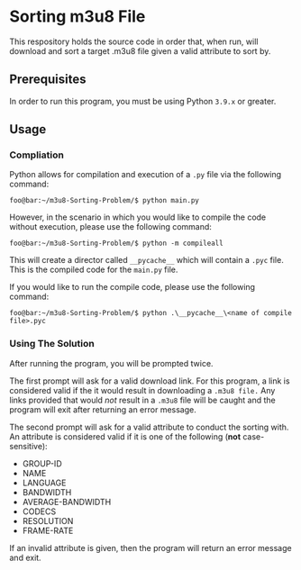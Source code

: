 # Sorting m3u8 File
This respository holds the source code in order that, when run, will download and sort a target .m3u8 file given a valid attribute to sort by.

## Prerequisites
In order to run this program, you must be using Python `3.9.x` or greater. 

## Usage

### Compliation
Python allows for compilation and execution of a `.py` file via the following command:
```console
foo@bar:~/m3u8-Sorting-Problem/$ python main.py
```

However, in the scenario in which you would like to compile the code without execution, please use the following command:
```console
foo@bar:~/m3u8-Sorting-Problem/$ python -m compileall
```

This will create a director called `__pycache__` which will contain a `.pyc` file. This is the compiled code for the `main.py` file.

If you would like to run the compile code, please use the following command:
```console
foo@bar:~/m3u8-Sorting-Problem/$ python .\__pycache__\<name of compile file>.pyc
```

### Using The Solution
After running the program, you will be prompted twice.

The first prompt will ask for a valid download link. For this program, a link is considered valid if the it would result in downloading a `.m3u8 file.` Any links provided that would *not* result in a `.m3u8` file will be caught and the program will exit after returning an error message.

The second prompt will ask for a valid attribute to conduct the sorting with. An attribute is considered valid if it is one of the following (**not** case-sensitive):
* GROUP-ID 
* NAME 
* LANGUAGE 
* BANDWIDTH 
* AVERAGE-BANDWIDTH 
* CODECS 
* RESOLUTION 
* FRAME-RATE

If an invalid attribute is given, then the program will return an error message and exit.
